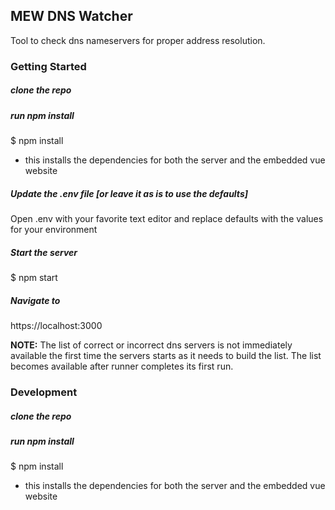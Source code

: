 ## MEW DNS Watcher

Tool to check dns nameservers for proper address resolution.

### Getting Started

##### clone the repo

##### run npm install

$ npm install
- this installs the dependencies for both the server and the embedded vue website


##### Update the .env file \[or leave it as is to use the defaults\]
Open .env with your favorite text editor and replace defaults with the values for your environment 


##### Start the server

$ npm start

##### Navigate to 
https://localhost:3000

**NOTE:** The list of correct or incorrect dns servers is not immediately available the first time the servers starts as it 
needs to build the list.  The list becomes available after runner completes its first run. 


### Development

##### clone the repo

##### run npm install
$ npm install
- this installs the dependencies for both the server and the embedded vue website


